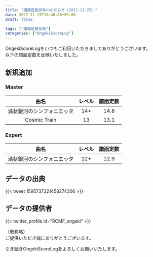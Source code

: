 ```yaml
---
title: "譜面定数反映のお知らせ（2022-11-25）"
date: 2022-11-25T10:46:16+09:00
draft: false

tags: ["譜面定数反映"]
categories: ["OngekiScoreLog"]
---
```


OngekiScoreLogをいつもご利用いただきましてありがとうございます。  
以下の譜面定数を反映いたしました。

<!--more-->

## 新規追加

### Master

| 曲名 | レベル | 譜面定数 |
|:-:|:-:|:-:|
| 渦状銀河のシンフォニエッタ | 14+ | 14.8 |
| Cosmic Train | 13 | 13.1 |

### Expert

| 曲名 | レベル | 譜面定数 |
|:-:|:-:|:-:|
| 渦状銀河のシンフォニエッタ | 12+ | 12.9 |

## データの出典

{{< tweet 1595737321458274306 >}}

## データの提供者

{{< twitter_profile id="RCMF_ongeki" >}}

<!-- （順不同　敬称略）   -->
（敬称略）  
ご提供いただき誠にありがとうございます。

引き続きOngekiScoreLogをよろしくお願いいたします。
